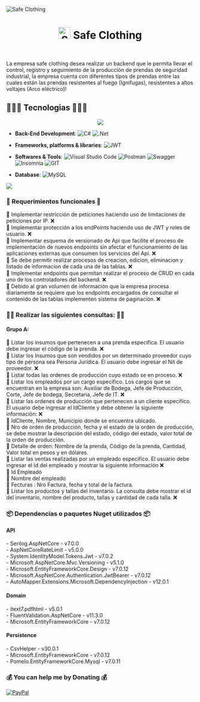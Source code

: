 <!-- Encabezado -->
<img align="center
" src="https://ph-test-11.slatic.net/shop/2cbaa6241a94361c1969ff782ba2a35b.jpeg" alt="Safe Clothing" width="auto" height="auto">
<h1 align="center"><img width="32" height="32" src="https://img.icons8.com/3d-fluency/38/jumper.png" alt="Safe Clothing"/> <b>Safe Clothing</b></h1>
<br>

<!-- Descripcion -->
<p>La empresa safe clothing desea realizar un backend que le permita llevar el control, registro y seguimiento de la producción de prendas de seguridad industrial, la empresa cuenta con diferentes tipos de prendas entre las cuales están las prendas resistentes al fuego (Ignifugas), resistentes a altos voltajes (Arco eléctrico)!</p>

<!-- Seccion 1 -->
## 🧑🏻‍💻 Tecnologias 🧑🏻‍💻
<p align="center">
<img src="https://user-images.githubusercontent.com/73097560/115834477-dbab4500-a447-11eb-908a-139a6edaec5c.gif"><br>

- **Back-End Development**: 
  ![C#](https://img.shields.io/badge/c%23-%23239120.svg?style=flat&logo=c-sharp&logoColor=white) ![.Net](https://img.shields.io/badge/.NET-5C2D91?style=flat&logo=.net&logoColor=white) 


- **Frameworks, platforms & libraries**:
  ![JWT](https://img.shields.io/badge/JWT-black?style=flat&logo=JSON%20web%20tokens)

- **Softwares & Tools**: 
  ![Visual Studio Code](https://img.shields.io/badge/Visual%20Studio%20Code-0078d7.svg?style=flat&logo=visual-studio-code&logoColor=white) ![Postman](https://img.shields.io/badge/Postman-FF6C37?style=flat&logo=postman&logoColor=white) ![Swagger](https://img.shields.io/badge/-Swagger-%23Clojure?style=flat&logo=swagger&logoColor=white) ![Insomnia](https://img.shields.io/badge/Insomnia-black?style=flat&logo=insomnia&logoColor=5849BE) ![GIT](https://img.shields.io/badge/Git-fc6d26?style=flat&logo=git&logoColor=white)

- **Database**:
  ![MySQL](https://img.shields.io/badge/mysql-%2300f.svg?style=flat&logo=mysql&logoColor=white)
  
</p>
<img src="https://user-images.githubusercontent.com/73097560/115834477-dbab4500-a447-11eb-908a-139a6edaec5c.gif"><br>

<!-- Seccion 2 -->
### 👻 Requerimientos funcionales 👻<br>
🔰 Implementar restricción de peticiones haciendo uso de limitaciones de peticiones por IP. ❌ <br>
🔰 Implementar protección a los endPoints haciendo uso de JWT y roles de usuario. ❌ <br>
🔰 Implementar esquema de versionado de Api que facilite el proceso de implementación de nuevos endpoints sin afectar el funcionamiento de las aplicaciones externas que consumen los servicios del Api. ❌ <br>
🔰 Se debe permitir realizar procesos de creacion, edicion, eliminacion y listado de informacion de cada una de las tablas. ❌ <br>
🔰 Implementar endpoints que permitan realizar el proceso de CRUD en cada uno de los controladores del backend. ❌ <br>
🔰 Debido al gran volumen de información que la empresa procesa diariamente se requiere que los endpoints encargados de consultar el contenido de las tablas implementen sistema de paginación. ❌ <br>

<!-- Seccion 3 -->
### 👨‍💻 Realizar las siguientes consultas: 👨‍💻
<h4>Grupo A:</h4>
🔹 Listar los insumos que pertenecen a una prenda especifica. El usuario debe ingresar el código de la prenda. ❌ <br>
🔹 Listar los Insumos que son vendidos por un determinado proveedor cuyo tipo de persona sea Persona Jurídica. El usuario debe ingresar el Nit de proveedor. ❌ <br>
🔹 Listar todas las ordenes de producción cuyo estado se en proceso. ❌ <br>
🔹 Listar los empleados por un cargo especifico. Los cargos que se encuentran en la empresa son: Auxiliar de Bodega, Jefe de Producción, Corte, Jefe de bodega, Secretaria, Jefe de IT. ❌ <br>
🔹 Listar las ordenes de producción que pertenecen a un cliente especifico. El usuario debe ingresar el IdCliente y debe obtener la siguiente información: ❌<br>
🔸 IdCliente, Nombre, Municipio donde se encuentra ubicado. <br>
🔸 Nro de orden de producción, fecha y el estado de la orden de producción, se debe mostrar la descripción del estado, código del estado, valor total de la orden de producción. <br>
🔸 Detalle de orden: Nombre de la prenda, Código de la prenda, Cantidad, Valor total en pesos y en dólares. <br>
🔹 Listar las ventas realizadas por un empleado especifico. El usuario debe ingresar el Id del empleado y mostrar la siguiente información ❌ <br>
🔸 Id Empleado <br>
🔸 Nombre del empleado <br>
🔸 Fecturas : Nro Factura, fecha y total de la factura. <br>
🔹 Listar los productos y tallas del inventario. La consulta debe mostrar el id del inventario, nombre del producto, tallas y cantidad de cada talla. ❌ <br>

<!-- Seccion 4 -->
### 📦 Dependencias o paquetes Nuget utilizados 📦
<h4>API</h4>
- Serilog.AspNetCore - v7.0.0 <br>
- AspNetCoreRateLimit - v5.0.0 <br>
- System.IdentityModel.Tokens.Jwt - v7.0.2 <br>
- Microsoft.AspNetCore.Mvc.Versioning - v5.1.0 <br>
- Microsoft.EntityFrameworkCore.Design - v7.0.12 <br>
- Microsoft.AspNetCore.Authentication.JwtBearer - v7.0.12 <br>
- AutoMapper.Extensions.Microsoft.DependencyInjection - v12.0.1 <br>

<h4>Domain</h4>
- itext7.pdfhtml - v5.0.1 <br>
- FluentValidation.AspNetCore - v11.3.0 <br>
- Microsoft.EntityFrameworkCore - v7.0.12 <br>

<h4>Persistence</h4>
- CsvHelper - v30.0.1 <br>
- Microsoft.EntityFrameworkCore - v7.0.12 <br>
- Pomelo.EntityFrameworkCore.Mysql - v7.0.11 <br>

### 💰 You can help me by Donating 💰
  [![PayPal](https://img.shields.io/badge/PayPal-00457C?style=flat&logo=paypal&logoColor=white)](https://paypal.me/losadabolivar@gmail.com) 